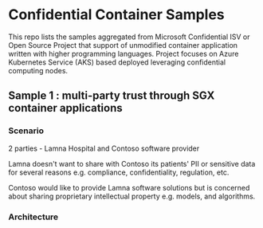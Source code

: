 # Confidential Container Samples
This repo lists the samples aggregated from Microsoft Confidential ISV or Open Source Project that support of unmodified container application written with higher programming languages. Project focuses on Azure Kubernetes Service (AKS) based deployed leveraging confidential computing nodes. 

## Sample 1 : multi-party trust through SGX container applications
### Scenario
2 parties - Lamna Hospital and Contoso software provider

Lamna doesn't want to share with Contoso its patients' PII or sensitive data for several reasons e.g. compliance, confidentiality, regulation, etc.

Contoso would like to provide Lamna software solutions but is concerned about sharing proprietary intellectual property e.g. models, and algorithms.
### Architecture
